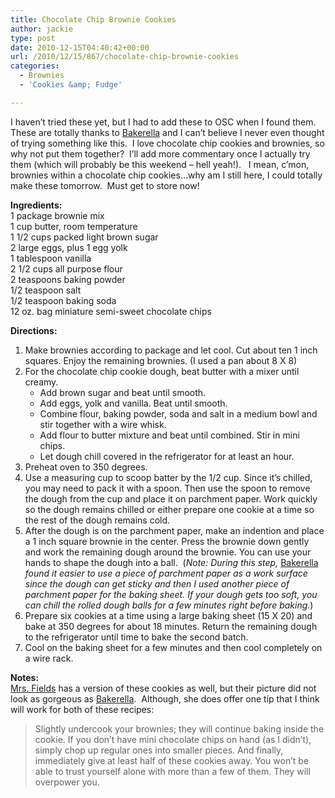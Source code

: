 ```yaml
---
title: Chocolate Chip Brownie Cookies
author: jackie
type: post
date: 2010-12-15T04:40:42+00:00
url: /2010/12/15/867/chocolate-chip-brownie-cookies
categories:
  - Brownies
  - 'Cookies &amp; Fudge'

---
```

I haven&#8217;t tried these yet, but I had to add these to OSC when I found them.  These are totally thanks to [Bakerella][1] and I can&#8217;t believe I never even thought of trying something like this.  I love chocolate chip cookies and brownies, so why not put them together?  I&#8217;ll add more commentary once I actually try them (which will probably be this weekend &#8211; hell yeah!).   I mean, c&#8217;mon, brownies within a chocolate chip cookies&#8230;why am I still here, I could totally make these tomorrow.  Must get to store now!

**Ingredients:**  
1 package brownie mix  
1 cup butter, room temperature  
1 1/2 cups packed light brown sugar  
2 large eggs, plus 1 egg yolk  
1 tablespoon vanilla  
2 1/2 cups all purpose flour  
2 teaspoons baking powder  
1/2 teaspoon salt  
1/2 teaspoon baking soda  
12 oz. bag miniature semi-sweet chocolate chips

**Directions:**

  1. Make brownies according to package and let cool. Cut about ten 1 inch squares. Enjoy the remaining brownies. (I used a pan about 8 X 8)
  2. For the chocolate chip cookie dough, beat butter with a mixer until creamy. 
      * Add brown sugar and beat until smooth.
      * Add eggs, yolk and vanilla. Beat until smooth.
      * Combine flour, baking powder, soda and salt in a medium bowl and stir together with a wire whisk.
      * Add flour to butter mixture and beat until combined. Stir in mini chips.
      * Let dough chill covered in the refrigerator for at least an hour.
  3. Preheat oven to 350 degrees.
  4. Use a measuring cup to scoop batter by the 1/2 cup. Since it’s chilled, you may need to pack it with a spoon. Then use the spoon to remove the dough from the cup and place it on parchment paper. Work quickly so the dough remains chilled or either prepare one cookie at a time so the rest of the dough remains cold.
  5. After the dough is on the parchment paper, make an indention and place a 1 inch square brownie in the center. Press the brownie down gently and work the remaining dough around the brownie. You can use your hands to shape the dough into a ball.  (_Note: During this step,_ [Bakerella][1] _found it easier to use a piece of parchment paper as a work surface since the dough can get sticky and then I used another piece of parchment paper for the baking sheet. If your dough gets too soft, you can chill the rolled dough balls for a few minutes right before baking._)
  6. Prepare six cookies at a time using a large baking sheet (15 X 20) and bake at 350 degrees for about 18 minutes. Return the remaining dough to the refrigerator until time to bake the second batch.
  7. Cool on the baking sheet for a few minutes and then cool completely on a wire rack.

**Notes:**  
[Mrs. Fields][2] has a version of these cookies as well, but their picture did not look as gorgeous as [Bakerella][1].  Although, she does offer one tip that I think will work for both of these recipes:

> Slightly undercook your brownies; they will continue baking inside the cookie. If you don’t have mini chocolate chips on hand (as I didn’t), simply chop up regular ones into smaller pieces. And finally, immediately give at least half of these cookies away. You won’t be able to trust yourself alone with more than a few of them. They will overpower you.

 [1]: http://www.bakerella.com/pillow-cookies/
 [2]: http://www.mrsfieldssecrets.com/blogs/blog/2010/07/recipe-brownie-pillow-cookies/